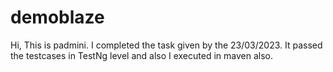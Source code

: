 # demoblaze
Hi, This is  padmini. I completed the task given by the 23/03/2023. It passed the testcases in TestNg level and also I executed in maven also.
